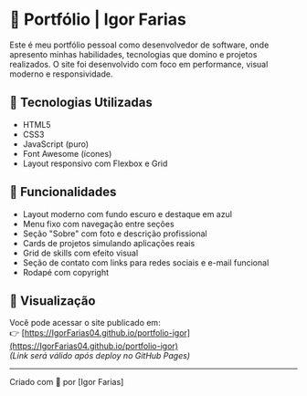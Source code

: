 # 💼 Portfólio | Igor Farias

Este é meu portfólio pessoal como desenvolvedor de software, onde apresento minhas habilidades, tecnologias que domino e projetos realizados. O site foi desenvolvido com foco em performance, visual moderno e responsividade.

## 🚀 Tecnologias Utilizadas

- HTML5
- CSS3
- JavaScript (puro)
- Font Awesome (ícones)
- Layout responsivo com Flexbox e Grid

## 🔧 Funcionalidades

- Layout moderno com fundo escuro e destaque em azul
- Menu fixo com navegação entre seções
- Seção "Sobre" com foto e descrição profissional
- Cards de projetos simulando aplicações reais
- Grid de skills com efeito visual
- Seção de contato com links para redes sociais e e-mail funcional
- Rodapé com copyright

## 📄 Visualização

Você pode acessar o site publicado em:  
👉 [https://IgorFarias04.github.io/portfolio-igor](https://IgorFarias04.github.io/portfolio-igor)  
*(Link será válido após deploy no GitHub Pages)*

---

Criado com 💙 por [Igor Farias]
